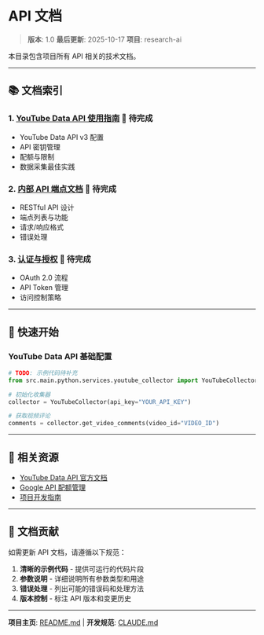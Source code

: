 # API 文档

> **版本**: 1.0
> **最后更新**: 2025-10-17
> **项目**: research-ai

本目录包含项目所有 API 相关的技术文档。

---

## 📚 文档索引

### 1. [YouTube Data API 使用指南](youtube_api.md) 🔄 待完成
- YouTube Data API v3 配置
- API 密钥管理
- 配额与限制
- 数据采集最佳实践

### 2. [内部 API 端点文档](endpoints.md) 🔄 待完成
- RESTful API 设计
- 端点列表与功能
- 请求/响应格式
- 错误处理

### 3. [认证与授权](authentication.md) 🔄 待完成
- OAuth 2.0 流程
- API Token 管理
- 访问控制策略

---

## 🚀 快速开始

### YouTube Data API 基础配置

```python
# TODO: 示例代码待补充
from src.main.python.services.youtube_collector import YouTubeCollector

# 初始化收集器
collector = YouTubeCollector(api_key="YOUR_API_KEY")

# 获取视频评论
comments = collector.get_video_comments(video_id="VIDEO_ID")
```

---

## 📖 相关资源

- [YouTube Data API 官方文档](https://developers.google.com/youtube/v3)
- [Google API 配额管理](https://console.cloud.google.com/apis/dashboard)
- [项目开发指南](../dev/README.md)

---

## 📝 文档贡献

如需更新 API 文档，请遵循以下规范：

1. **清晰的示例代码** - 提供可运行的代码片段
2. **参数说明** - 详细说明所有参数类型和用途
3. **错误处理** - 列出可能的错误码和处理方法
4. **版本控制** - 标注 API 版本和变更历史

---

**项目主页**: [README.md](../../README.md) | **开发规范**: [CLAUDE.md](../../CLAUDE.md)
